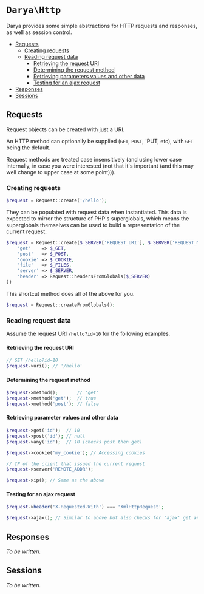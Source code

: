 # `Darya\Http`

Darya provides some simple abstractions for HTTP requests and responses, as well
as session control.

- [Requests](#requests)
  - [Creating requests](#creating-requests)
  - [Reading request data](#accessing-request-data)
    - [Retrieving the request URI](#retrieving-the-request-uri)
    - [Determining the request method](#determining-the-request-method)
    - [Retrieving parameters values and other data](#retrieving-parameter-values-and-other-data)
    - [Testing for an ajax request](#testing-for-an-ajax-request)
- [Responses](#responses)
- [Sessions](#sessions)

## Requests

Request objects can be created with just a URI.

An HTTP method can optionally be supplied (`GET`, `POST`, 'PUT, etc), with `GET`
being the default.

Request methods are treated case insensitively (and using lower case
internally, in case you were interested (not that it's important (and this may
well change to upper case at some point))).

### Creating requests

```php
$request = Request::create('/hello');
```

They can be populated with request data when instantiated. This data is expected
to mirror the structure of PHP's superglobals, which means the superglobals
themselves can be used to build a representation of the current request.

```php
$request = Request::create($_SERVER['REQUEST_URI'], $_SERVER['REQUEST_METHOD'], array(
	'get'    => $_GET,
	'post'   => $_POST,
	'cookie' => $_COOKIE,
	'file'   => $_FILES,
	'server' => $_SERVER,
	'header' => Request::headersFromGlobals($_SERVER)
))
```

This shortcut method does all of the above for you.

```php
$request = Request::createFromGlobals();
```

### Reading request data

Assume the request URI `/hello?id=10` for the following examples.

#### Retrieving the request URI

```php
// GET /hello?id=10
$request->uri(); // '/hello'
```
#### Determining the request method

```php
$request->method();       // 'get'
$request->method('get');  // true
$request->method('post'); // false
```

#### Retrieving parameter values and other data

```php
$request->get('id');  // 10
$request->post('id'); // null
$request->any('id');  // 10 (checks post then get)

$request->cookie('my_cookie'); // Accessing cookies

// IP of the client that issued the current request
$request->server('REMOTE_ADDR');

$request->ip(); // Same as the above
```

#### Testing for an ajax request

```php
$request->header('X-Requested-With') === 'XmlHttpRequest';

$request->ajax(); // Similar to above but also checks for 'ajax' get and post parameters
```

## Responses

_To be written._

## Sessions

_To be written._
